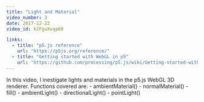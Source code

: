 ```yaml
---
title: "Light and Material"
video_number: 3
date: 2017-12-22
video_id: k2FguXvqp60

links:
  - title: "p5.js reference"
    url: "https://p5js.org/reference/"
  - title: "Getting started with WebGL in p5"
    url: "https://github.com/processing/p5.js/wiki/Getting-started-with-WebGL-in-p5"
---
```

In this video, I inestigate lights and materials in the p5.js WebGL 3D renderer.
Functions covered are:
	- ambientMaterial()
	- normalMaterial()
	- fill()
	- ambientLight()
	- directionalLight()
	- pointLight()
